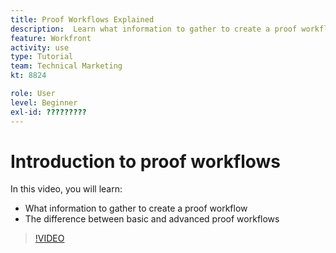 ```yaml
---
title: Proof Workflows Explained
description:  Learn what information to gather to create a proof workflow and the difference between basic and advanced proof workflows in [!DNL Adobe Workfront].
feature: Workfront
activity: use
type: Tutorial
team: Technical Marketing
kt: 8824

role: User
level: Beginner
exl-id: ?????????
---
```

# Introduction to proof workflows

In this video, you will learn:

* What information to gather to create a proof workflow
* The difference between basic and advanced proof workflows

>[!VIDEO](https://video.tv.adobe.com/v/335125/?quality=12)
